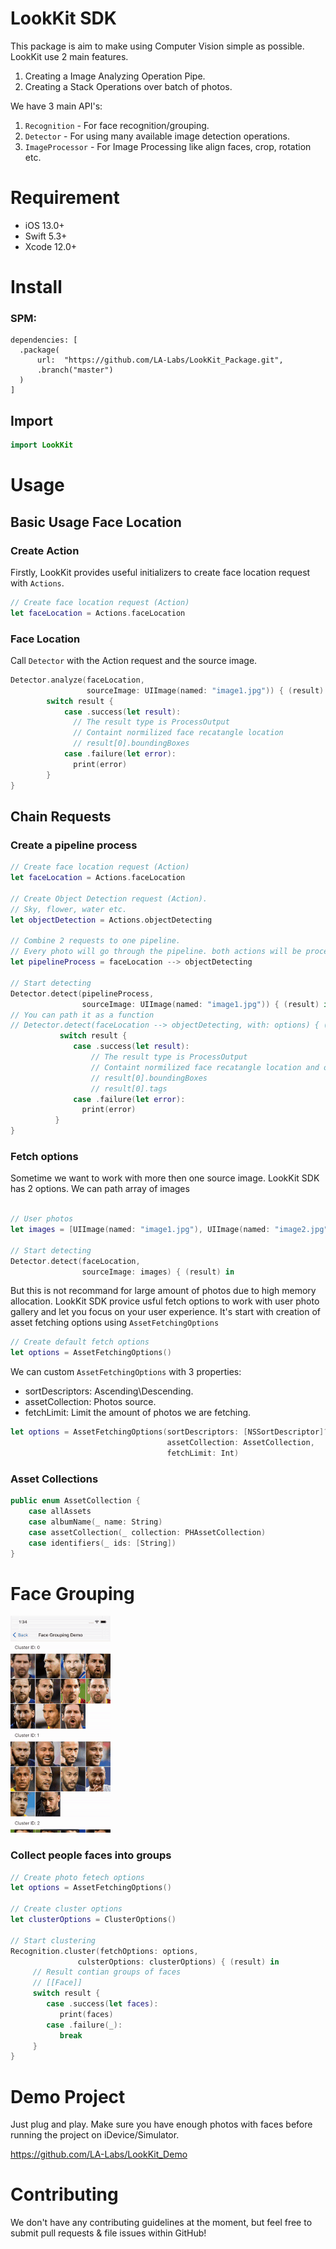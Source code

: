 
# LookKit SDK

This package is aim to make using Computer Vision simple as possible.
LookKit use 2 main features.
1. Creating a Image Analyzing Operation Pipe.
2. Creating a Stack Operations over batch of photos.

We have 3 main API's:
1. ```Recognition``` - For face recognition/grouping.
2. ```Detector``` - For using many available image detection operations.
3.  ```ImageProcessor``` - For Image Processing like align faces, crop, rotation etc.

# Requirement
- iOS 13.0+
- Swift 5.3+
- Xcode 12.0+

# Install
### SPM:
```
dependencies: [
  .package(
      url:  "https://github.com/LA-Labs/LookKit_Package.git",
      .branch("master")
  )
]
```
## Import
```swift 
import LookKit
```
# Usage

## Basic Usage Face Location

### Create Action
Firstly, LookKit provides useful initializers to create face location request with ```Actions```. 
```swift 
// Create face location request (Action)
let faceLocation = Actions.faceLocation
````

### Face Location
Call ```Detector``` with the Action request and the source image.
```swift 
Detector.analyze(faceLocation, 
                 sourceImage: UIImage(named: "image1.jpg")) { (result) in
        switch result {
            case .success(let result):
              // The result type is ProcessOutput
              // Containt normilized face recatangle location
              // result[0].boundingBoxes
            case .failure(let error):
              print(error)
        }
}
```

## Chain Requests
### Create a pipeline process
```swift
// Create face location request (Action)
let faceLocation = Actions.faceLocation
        
// Create Object Detection request (Action).
// Sky, flower, water etc.
let objectDetection = Actions.objectDetecting

// Combine 2 requests to one pipeline.
// Every photo will go through the pipeline. both actions will be processed
let pipelineProcess = faceLocation --> objectDetecting

// Start detecting
Detector.detect(pipelineProcess, 
                sourceImage: UIImage(named: "image1.jpg")) { (result) in
// You can path it as a function 
// Detector.detect(faceLocation --> objectDetecting, with: options) { (result) in
           switch result {
              case .success(let result):
                  // The result type is ProcessOutput
                  // Containt normilized face recatangle location and object detected.
                  // result[0].boundingBoxes
                  // result[0].tags
              case .failure(let error):
                print(error)
          }
}
```


### Fetch options
Sometime we want to work with more then one source image. LookKit SDK has 2 options.
We can path array of images
```swift

// User photos
let images = [UIImage(named: "image1.jpg"), UIImage(named: "image2.jpg"), UIImage(named: "image3.jpg")]

// Start detecting
Detector.detect(faceLocation, 
                sourceImage: images) { (result) in
```
But this is not recommand for large amount of photos due to high memory allocation.
LookKit SDK provice usful fetch options to work with user photo gallery and let you focus on your user experience.
It's start with creation of asset fetching options using ```AssetFetchingOptions```
```swift 
// Create default fetch options
let options = AssetFetchingOptions()
```

We can custom ```AssetFetchingOptions``` with 3 properties:
- sortDescriptors: Ascending\Descending.
- assetCollection: Photos source.
- fetchLimit: Limit the amount of photos we are fetching.
```swift
let options = AssetFetchingOptions(sortDescriptors: [NSSortDescriptor]?,
                                   assetCollection: AssetCollection,
                                   fetchLimit: Int)
```

### Asset Collections
```swift
public enum AssetCollection {
    case allAssets
    case albumName(_ name: String)
    case assetCollection(_ collection: PHAssetCollection)
    case identifiers(_ ids: [String])
}
```


# Face Grouping

![](face_group.gif)

### Collect people faces into groups
```swift
// Create photo fetech options
let options = AssetFetchingOptions()
        
// Create cluster options
let clusterOptions = ClusterOptions()

// Start clustering
Recognition.cluster(fetchOptions: options,
               culsterOptions: clusterOptions) { (result) in
     // Result contian groups of faces
     // [[Face]]
     switch result {
        case .success(let faces):
           print(faces)
        case .failure(_):
           break
     }
}
```

# Demo Project 
Just plug and play.
Make sure you have enough photos with faces before running the project on iDevice/Simulator.

https://github.com/LA-Labs/LookKit_Demo

# Contributing
We don't have any contributing guidelines at the moment, but feel free to submit pull requests & file issues within GitHub!
